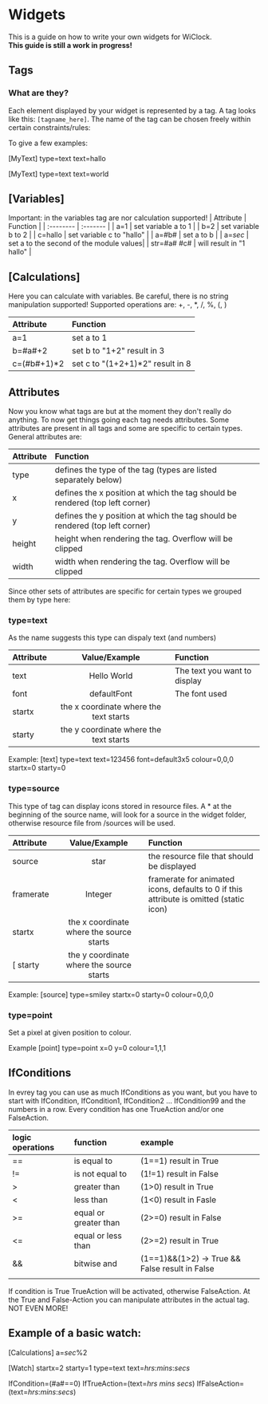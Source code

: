 # Widgets

This is a guide on how to write your own widgets for WiClock.  
**This guide is still a work in progress!**

## Tags
### What are they?
Each element displayed by your widget is represented by a tag. A tag looks like this: `[tagname_here]`. The name of the tag can be chosen freely within certain constraints/rules:

To give a few examples:

[MyText]
type=text
text=hallo

[MyText]
type=text
text=world

## [Variables]
Important: in the variables tag are nor calculation supported!
| Attribute | Function |
| :-------- | :------- |
| a=1 | set variable a to 1 |
| b=2 | set variable b to 2 |
| c=hallo | set variable c to "hallo" |
| a=#b# | set a to b |
| a=$sec$ | set a to the second of the module values|
| str=#a# #c# | will result in "1 hallo" |

## [Calculations]
Here you can calculate with variables. Be careful, there is no string manipulation supported!
Supported operations are: +, -, *, /, %, (, )

| Attribute | Function |
| :-------- | :------- |
| a=1 | set a to 1|
| b=#a#+2 | set b to "1+2" result in 3 |
| c=(#b#+1)*2 | set c to "(1+2+1)*2" result in 8 |
## Attributes
Now you know what tags are but at the moment they don't really do anything. To now get things going each tag needs attributes. Some attributes are present in all tags and some are specific to certain types. General attributes are:

| Attribute | Function |
| :-------- | :------- |
| type | defines the type of the tag (types are listed separately below) |
| x | defines the x position at which the tag should be rendered (top left corner) |
| y | defines the y position at which the tag should be rendered (top left corner) |
| height | height when rendering the tag. Overflow will be clipped |
| width | width when rendering the tag. Overflow will be clipped |

Since other sets of attributes are specific for certain types we grouped them by type here:

### type=text
As the name suggests this type can dispaly text (and numbers)

| Attribute | Value/Example | Function |
| :-------- | :-----: | :------- |
| text | Hello World | The text you want to display |
| font | defaultFont | The font used |
| startx | the x coordinate where the text starts |
| starty | the y coordinate where the text starts |

Example:
[text]
type=text
text=123456
font=default3x5
colour=0,0,0
startx=0
starty=0


### type=source
This type of tag can display icons stored in resource files. A * at the beginning of the source name, will look for a
source in the widget folder, otherwise resource file from /sources will be used.

| Attribute | Value/Example | Function |
| :-------- | :-----: | :------- |
| source | star | the resource file that should be displayed |
| framerate | Integer | framerate for animated icons, defaults to 0 if this attribute is omitted (static icon) |
| startx | the x coordinate where the source starts
[ starty | the y coordinate where the source starts

Example:
[source]
type=smiley
startx=0
starty=0
colour=0,0,0

### type=point
Set a pixel at given position to colour.

Example
[point]
type=point
x=0
y=0
colour=1,1,1

## IfConditions
In evrey tag you can use as much IfConditions as you want, but you have to start with IfCondition, IfCondition1,
IfCondition2 ... IfCondition99 and the numbers in a row.
Every condition has one TrueAction and/or one FalseAction.

| logic operations | function | example |
| :--------------- | :------- | :--------|
| == | is equal to | (1==1) result in True |
| != | is not equal to | (1!=1) result in False |
| > | greater than | (1>0) result in True |
| < | less than | (1<0) result in Fasle |
| >= | equal or greater than | (2>=0) result in False |
| <= | equal or less than | (2>=2) result in True |
| && | bitwise and | (1==1)&&(1>2) -> True && False result in False |
| || | bitwise or | (1==1)||(1>2) -> True || False result in True |

If condition is True TrueAction will be activated, otherwise FalseAction.
At the True and False-Action you can manipulate attributes in the actual tag. NOT EVEN MORE!

## Example of a basic watch:
[Calculations]
a=$sec$%2

[Watch]
startx=2
starty=1
type=text
text=$hrs$:$mins$:$secs$

IfCondition=(#a#==0)
IfTrueAction=(text=$hrs$ $mins$ $secs$)
IfFalseAction=(text=$hrs$:$mins$:$secs$)
